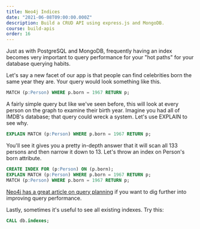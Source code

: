 ```yaml
---
title: Neo4j Indices
date: "2021-06-08T09:00:00.000Z"
description: Build a CRUD API using express.js and MongoDB.
course: build-apis
order: 16
---
```


Just as with PostgreSQL and MongoDB, frequently having an index becomes very important to query performance for your "hot paths" for your database querying habits.

Let's say a new facet of our app is that people can find celebrities born the same year they are. Your query would look something like this.

```sql
MATCH (p:Person) WHERE p.born = 1967 RETURN p;
```

A fairly simple query but like we've seen before, this will look at every person on the graph to examine their birth year. Imagine you had all of IMDB's database; that query could wreck a system. Let's use EXPLAIN to see why.

```sql
EXPLAIN MATCH (p:Person) WHERE p.born = 1967 RETURN p;
```

You'll see it gives you a pretty in-depth answer that it will scan all 133 persons and then narrow it down to 13. Let's throw an index on Person's born attribute.

```sql
CREATE INDEX FOR (p:Person) ON (p.born);
EXPLAIN MATCH (p:Person) WHERE p.born = 1967 RETURN p;
MATCH (p:Person) WHERE p.born = 1967 RETURN p;
```

[Neo4j has a great article on query planning](https://neo4j.com/docs/cypher-manual/4.1/query-tuning/) if you want to dig further into improving query performance.

Lastly, sometimes it's useful to see all existing indexes. Try this:

```sql
CALL db.indexes;
```